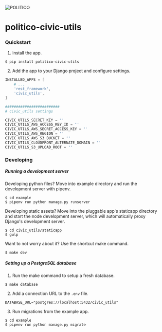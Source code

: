 ![POLITICO](https://rawgithub.com/The-Politico/src/master/images/logo/badge.png)

# politico-civic-utils

### Quickstart

1. Install the app.

  ```
  $ pip install politico-civic-utils
  ```

2. Add the app to your Django project and configure settings.

  ```python
  INSTALLED_APPS = [
      # ...
      'rest_framework',
      'civic_utils',
  ]

  #########################
  # civic_utils settings

  CIVIC_UTILS_SECRET_KEY = ''
  CIVIC_UTILS_AWS_ACCESS_KEY_ID = ''
  CIVIC_UTILS_AWS_SECRET_ACCESS_KEY = ''
  CIVIC_UTILS_AWS_REGION = ''
  CIVIC_UTILS_AWS_S3_BUCKET = ''
  CIVIC_UTILS_CLOUDFRONT_ALTERNATE_DOMAIN = ''
  CIVIC_UTILS_S3_UPLOAD_ROOT = ''
  ```

### Developing

##### Running a development server

Developing python files? Move into example directory and run the development server with pipenv.

  ```
  $ cd example
  $ pipenv run python manage.py runserver
  ```

Developing static assets? Move into the pluggable app's staticapp directory and start the node development server, which will automatically proxy Django's development server.

  ```
  $ cd civic_utils/staticapp
  $ gulp
  ```

Want to not worry about it? Use the shortcut make command.

  ```
  $ make dev
  ```

##### Setting up a PostgreSQL database

1. Run the make command to setup a fresh database.

  ```
  $ make database
  ```

2. Add a connection URL to the `.env` file.

  ```
  DATABASE_URL="postgres://localhost:5432/civic_utils"
  ```

3. Run migrations from the example app.

  ```
  $ cd example
  $ pipenv run python manage.py migrate
  ```
